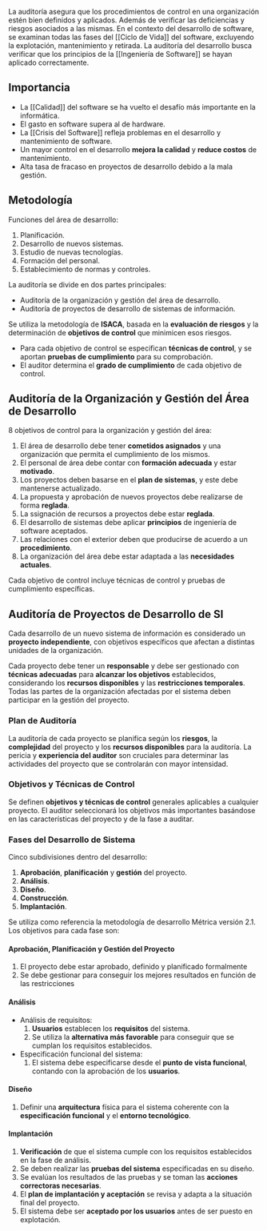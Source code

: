 La auditoría asegura que los procedimientos de control en una organización estén bien definidos y aplicados. Además de verificar las deficiencias y riesgos asociados a las mismas. En el contexto del desarrollo de software, se examinan todas las fases del [[Ciclo de Vida]] del software, excluyendo la explotación, mantenimiento y retirada. La auditoría del desarrollo busca verificar que los principios de la [[Ingeniería de Software]] se hayan aplicado correctamente.

## Importancia

- La [[Calidad]] del software se ha vuelto el desafío más importante en la informática.
- El gasto en software supera al de hardware.
- La [[Crisis del Software]] refleja problemas en el desarrollo y mantenimiento de software.
- Un mayor control en el desarrollo **mejora la calidad** y **reduce costos** de mantenimiento.
- Alta tasa de fracaso en proyectos de desarrollo debido a la mala gestión.

## Metodología

Funciones del área de desarrollo: 

1. Planificación.
2. Desarrollo de nuevos sistemas.
3. Estudio de nuevas tecnologías.
4. Formación del personal.
5. Establecimiento de normas y controles.

La auditoría se divide en dos partes principales: 

- Auditoría de la organización y gestión del área de desarrollo.
- Auditoría de proyectos de desarrollo de sistemas de información.

Se utiliza la metodología de **ISACA**, basada en la **evaluación de riesgos** y la determinación de **objetivos de control** que minimicen esos riesgos.
- Para cada objetivo de control se especifican **técnicas de control**, y se aportan **pruebas de cumplimiento** para su comprobación.
- El auditor determina el **grado de cumplimiento** de cada objetivo de control.

## Auditoría de la Organización y Gestión del Área de Desarrollo

8 objetivos de control para la organización y gestión del área:
1. El área de desarrollo debe tener **cometidos asignados** y una organización que permita el cumplimiento de los mismos.
2. El personal de área debe contar con **formación adecuada** y estar **motivado**.
3. Los proyectos deben basarse en el **plan de sistemas**, y este debe mantenerse actualizado.
4. La propuesta y aprobación de nuevos proyectos debe realizarse de forma **reglada**.
5. La ssignación de recursos a proyectos debe estar **reglada**.
6. El desarrollo de sistemas debe aplicar **principios** de ingeniería de software aceptados.
7. Las relaciones con el exterior deben que producirse de acuerdo a un **procedimiento**.
8. La organización del área debe estar adaptada a las **necesidades actuales**.

Cada objetivo de control incluye técnicas de control y pruebas de cumplimiento específicas. 

## Auditoría de Proyectos de Desarrollo de SI

Cada desarrollo de un nuevo sistema de información es considerado un **proyecto independiente**, con objetivos específicos que afectan a distintas unidades de la organización. 

Cada proyecto debe tener un **responsable** y debe ser gestionado con **técnicas adecuadas** para **alcanzar los objetivos** establecidos, considerando los **recursos disponibles** y las **restricciones temporales**. Todas las partes de la organización afectadas por el sistema deben participar en la gestión del proyecto.

### Plan de Auditoría

La auditoría de cada proyecto se planifica según los **riesgos**, la **complejidad** del proyecto y los **recursos disponibles** para la auditoría. La pericia y **experiencia del auditor** son cruciales para determinar las actividades del proyecto que se controlarán con mayor intensidad.

### Objetivos y Técnicas de Control

Se definen **objetivos y técnicas de control** generales aplicables a cualquier proyecto. El auditor seleccionará los objetivos más importantes basándose en las características del proyecto y de la fase a auditar.

### Fases del Desarrollo de Sistema

Cinco subdivisiones dentro del desarrollo: 

1. **Aprobación**, **planificación** y **gestión** del proyecto.
2. **Análisis**.
3. **Diseño**.
4. **Construcción**.
5. **Implantación**.

Se utiliza como referencia la metodología de desarrollo Métrica versión 2.1. Los objetivos para cada fase son:

#### Aprobación, Planificación y Gestión del Proyecto

1. El proyecto debe estar aprobado, definido y planificado formalmente
2. Se debe gestionar para conseguir los mejores resultados en función de las restricciones

#### Análisis

- Análisis de requisitos:
    1. **Usuarios** establecen los **requisitos** del sistema.
    2. Se utiliza la **alternativa más favorable** para conseguir que se cumplan los requisitos establecidos.
- Especificación funcional del sistema:
    1. El sistema debe especificarse desde el **punto de vista funcional**, contando con la aprobación de los **usuarios**.

#### Diseño

1. Definir una **arquitectura** física para el sistema coherente con la **especificación funcional** y el **entorno tecnológico**.

#### Implantación

1. **Verificación** de que el sistema cumple con los requisitos establecidos en la fase de análisis.
2. Se deben realizar las **pruebas del sistema** especificadas en su diseño.
3. Se evalúan los resultados de las pruebas y se toman las **acciones correctoras necesarias**.
4. El **plan de implantación y aceptación** se revisa y adapta a la situación final del proyecto.
5. El sistema debe ser **aceptado por los usuarios** antes de ser puesto en explotación.
